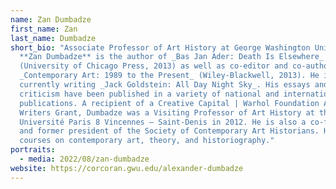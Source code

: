 ```yaml
---
name: Zan Dumbadze
first_name: Zan
last_name: Dumbadze
short_bio: "Associate Professor of Art History at George Washington University,
  **Zan Dumbadze** is the author of _Bas Jan Ader: Death Is Elsewhere_
  (University of Chicago Press, 2013) as well as co-editor and co-author of
  _Contemporary Art: 1989 to the Present_ (Wiley-Blackwell, 2013). He is
  currently writing _Jack Goldstein: All Day Night Sky_. His essays and
  criticism have been published in a variety of national and international
  publications. A recipient of a Creative Capital | Warhol Foundation Arts
  Writers Grant, Dumbadze was a Visiting Professor of Art History at the
  Université Paris 8 Vincennes – Saint-Denis in 2012. He is also a co-founder
  and former president of the Society of Contemporary Art Historians. He teaches
  courses on contemporary art, theory, and historiography."
portraits:
  - media: 2022/08/zan-dumbadze
website: https://corcoran.gwu.edu/alexander-dumbadze
---
```

